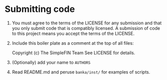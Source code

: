 <!--
Copyright (c) The SimpleFIN Team
See LICENSE for details.
-->

# Submitting code #

1. You must agree to the terms of the LICENSE for any submission and that you
   only submit code that is compatibly licensed.  A submission of code to this
   project means you accept the terms of the LICENSE.

2. Include this boiler plate as a comment at the top of all files:

    Copyright (c) The SimpleFIN Team
    See LICENSE for details.

3. (Optionally) add your name to `AUTHORS`

4. Read README.md and peruse `banka/inst/` for examples of scripts.
